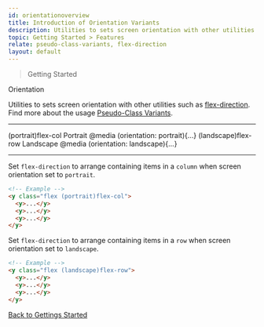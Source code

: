 ```yaml
---
id: orientationoverview
title: Introduction of Orientation Variants
description: Utilities to sets screen orientation with other utilities.
topic: Getting Started > Features
relate: pseudo-class-variants, flex-direction
layout: default
---
```


> Getting Started

<y class="-mt-4 pt-4 (xs)text-3xl (lg)text-5xl font-semibold gap-tight">
  Orientation
</y>

Utilities to sets screen orientation with other utilities such as [flex-direction](/flex-direction/). Find more about the usage [Pseudo-Class Variants](http://localhost:8080/pseudo-class-variants/#orientation).

---

<y class="flex flex-wrap justify-between items-stretch">
  <y class="relative h-80 w-72 bg-gray-200 border border-gray-400 rounded-lg">
    <y class="absolute top-4 left-5 flex flex-col flex-gap-4 flex-wrap">
      <y class="h-12 w-12 bg-orange-300 border border-orange-400 rounded"></y>
      <y class="h-12 w-12 bg-orange-300 border border-orange-400 rounded"></y>
      <y class="h-12 w-12 bg-orange-300 border border-orange-400 rounded"></y>
    </y>
    <y class="absolute top-4 right-5">
      <y class="text-md font-mono">
        (portrait)flex-col
      </y>
    </y>
    <y class="absolute bottom-4 left-5">
      <y class="text-2xl font-mono gap-tight">
        Portrait
      </y>
      <y class="text-sm">
        @media (orientation: portrait){...}
      </y>
    </y>
  </y>
  <y class="relative h-72 w-96 bg-gray-200 border border-gray-400 rounded-lg">
    <y class="absolute top-4 left-5 flex flex-row flex-gap-4 flex-wrap">
      <y class="h-12 w-12 bg-orange-300 border border-orange-400 rounded"></y>
      <y class="h-12 w-12 bg-orange-300 border border-orange-400 rounded"></y>
      <y class="h-12 w-12 bg-orange-300 border border-orange-400 rounded"></y>
    </y>
    <y class="absolute top-24 left-5">
      <y class="text-md font-mono">
        (landscape)flex-row
      </y>
    </y>
    <y class="absolute bottom-4 left-5">
      <y class="text-2xl font-mono gap-tight">
        Landscape
      </y>
      <y class="text-sm">
        @media (orientation: landscape){...}
      </y>
    </y>
  </y>
</y>

---

Set `flex-direction` to arrange containing items in a `column` when screen orientation set to `portrait`.

```html
<!-- Example -->
<y class="flex (portrait)flex-col">
  <y>...</y>
  <y>...</y>
  <y>...</y>
</y>
```

Set `flex-direction` to arrange containing items in a `row` when screen orientation set to `landscape`.

```html
<!-- Example -->
<y class="flex (landscape)flex-row">
  <y>...</y>
  <y>...</y>
  <y>...</y>
</y>
```

<y class="mt-16 mx-auto max-w-sm">
  <a
    class="px-10 py-3 appearance-none (focus)outline-none text-md text-gray-800 (hover)text-gray-100 bg-gray-200 (hover)bg-gray-800 border-4 border-gray-300 (hover)border-gray-800 (focus)border-gray-800 rounded-lg transition duration-300 ease-in-out"
    href="/getting-started/"
    target="_self"
    rel="noopener"
  >
    Back to
    <span class="font-semibold">
      Gettings Started
    </span>
  </a>
</y>
